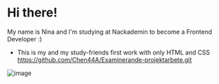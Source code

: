# Hi there!
My name is Nina and I'm studying at Nackademin to become a Frontend Developer :)


* This is my and my study-friends first work with  only HTML and CSS 
https://github.com/Chen44A/Examinerande-projektarbete.git


![image](https://github.com/NinaNorby/NinaNorby/assets/143781101/d7c75500-cff4-42f4-8a65-428375135627)  


